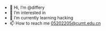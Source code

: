 - 👋 Hi, I’m @differy
- 👀 I’m interested in 
- 🌱 I’m currently learning hacking
- 📫 How to reach me 05202205@cumt.edu.cn

<!---
differy/differy is a ✨ special ✨ repository because its `README.md` (this file) appears on your GitHub profile.
You can click the Preview link to take a look at your changes.
--->
